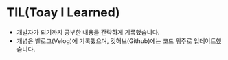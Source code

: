# TIL(Toay I Learned)
- 개발자가 되기까지 공부한 내용을 간략하게 기록했습니다.
- 개념은 벨로그(Velog)에 기록했으며, 깃허브(Github)에는 코드 위주로 업데이트했습니다.
